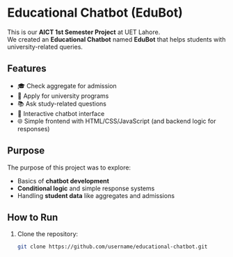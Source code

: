 # Educational Chatbot (EduBot)

This is our **AICT 1st Semester Project** at UET Lahore.  
We created an **Educational Chatbot** named **EduBot** that helps students with university-related queries.  

## Features
- 🎓 Check aggregate for admission  
- 🏫 Apply for university programs  
- 📚 Ask study-related questions  
- 🤖 Interactive chatbot interface  
- 🌐 Simple frontend with HTML/CSS/JavaScript (and backend logic for responses)  

## Purpose
The purpose of this project was to explore:
- Basics of **chatbot development**  
- **Conditional logic** and simple response systems  
- Handling **student data** like aggregates and admissions  

## How to Run
1. Clone the repository:
   ```bash
   git clone https://github.com/username/educational-chatbot.git
